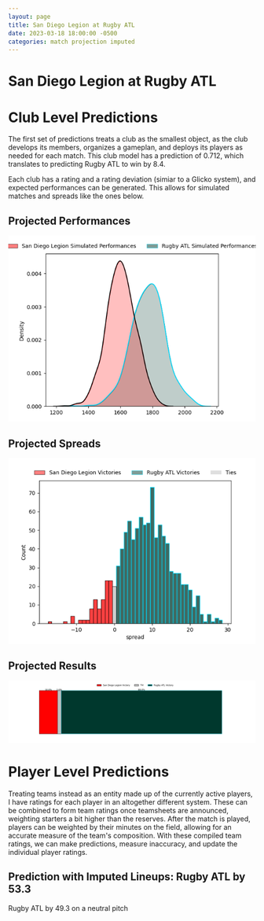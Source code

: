 ```yaml
---  
layout: page  
title: San Diego Legion at Rugby ATL  
date: 2023-03-18 18:00:00 -0500  
categories: match projection imputed  
---
```

# San Diego Legion at Rugby ATL

# Club Level Predictions


The first set of predictions treats a club as the smallest object, as the club develops its members, organizes a gameplan, and deploys its players as needed for each match. This club model has a prediction of 0.712, which translates to predicting Rugby ATL to win by 8.4.

Each club has a rating and a rating deviation (simiar to a Glicko system), and expected performances can be generated. This allows for simulated matches and spreads like the ones below.
## Projected Performances


![Projected Performances](plots/performances_2023-03-18-RugbyATL-SanDiegoLegion.png)
## Projected Spreads


![Projected Spreads](plots/spreads_2023-03-18-RugbyATL-SanDiegoLegion.png)
## Projected Results


![Projected Results](plots/resultbar_2023-03-18-RugbyATL-SanDiegoLegion.png)
# Player Level Predictions


Treating teams instead as an entity made up of the currently active players, I have ratings for each player in an altogether different system. These can be combined to form team ratings once teamsheets are announced, weighting starters a bit higher than the reserves. After the match is played, players can be weighted by their minutes on the field, allowing for an accurate measure of the team's composition. With these compiled team ratings, we can make predictions, measure inaccuracy, and update the individual player ratings.
## Prediction with Imputed Lineups: Rugby ATL by 53.3


Rugby ATL by 49.3 on a neutral pitch

